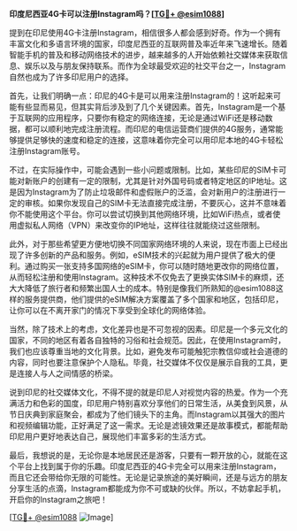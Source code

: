 **印度尼西亚4G卡可以注册Instagram吗？[[TG💪+ @esim1088](https://t.me/s/esim1088)]**

提到在印尼使用4G卡注册Instagram，相信很多人都会感到好奇。作为一个拥有丰富文化和多语言环境的国家，印度尼西亚的互联网普及率近年来飞速增长。随着智能手机的普及和移动网络技术的进步，越来越多的人开始依赖社交媒体来获取信息、娱乐以及与朋友保持联系。而作为全球最受欢迎的社交平台之一，Instagram自然也成为了许多印尼用户的选择。

首先，让我们明确一点：印尼的4G卡是可以用来注册Instagram的！这听起来可能有些显而易见，但其实背后涉及到了几个关键因素。首先，Instagram是一个基于互联网的应用程序，只要你有稳定的网络连接，无论是通过WiFi还是移动数据，都可以顺利地完成注册流程。而印尼的电信运营商们提供的4G服务，通常能够提供足够快的速度和稳定的连接，这意味着你完全可以用印尼本地的4G卡轻松注册Instagram账号。

不过，在实际操作中，可能会遇到一些小问题或限制。比如，某些印尼的SIM卡可能对新账户的创建有一定的限制，尤其是针对外国号码或者特定地区的IP地址。这是因为Instagram为了防止垃圾邮件和虚假账户的泛滥，会对新用户的注册进行一定的审核。如果你发现自己的SIM卡无法直接完成注册，不要灰心，这并不意味着你不能使用这个平台。你可以尝试切换到其他网络环境，比如WiFi热点，或者使用虚拟私人网络（VPN）来改变你的IP地址，这样往往就能绕过这些限制。

此外，对于那些希望更方便地切换不同国家网络环境的人来说，现在市面上已经出现了许多创新的产品和服务。例如，eSIM技术的兴起就为用户提供了极大的便利。通过购买一张支持多国网络的eSIM卡，你可以随时随地更改你的网络位置，从而轻松注册和使用Instagram。这种技术不仅免去了更换实体SIM卡的麻烦，还大大降低了旅行者和频繁出国人士的成本。特别是像我们所熟知的@esim1088这样的服务提供商，他们提供的eSIM解决方案覆盖了多个国家和地区，包括印尼，让你可以在不离开家门的情况下享受到全球化的网络体验。

当然，除了技术上的考虑，文化差异也是不可忽视的因素。印尼是一个多元文化的国家，不同的地区有着各自独特的习俗和社会规范。因此，在使用Instagram时，我们也应该尊重当地的文化背景。比如，避免发布可能触犯宗教信仰或社会道德的内容，同时也要注意保护个人隐私。毕竟，社交媒体不仅仅是展示自我的工具，更是连接人与人之间情感的桥梁。

说到印尼的社交媒体文化，不得不提的就是印尼人对视觉内容的热爱。作为一个充满活力和色彩的国度，印尼用户特别喜欢分享他们的日常生活，从美食到风景，从节日庆典到家庭聚会，都成为了他们镜头下的主角。而Instagram以其强大的图片和视频编辑功能，正好满足了这一需求。无论是滤镜效果还是故事模式，都能帮助印尼用户更好地表达自己，展现他们丰富多彩的生活方式。

最后，我想说的是，无论你是本地居民还是游客，只要有一颗开放的心，就能在这个平台上找到属于你的乐趣。印度尼西亚的4G卡完全可以用来注册Instagram，而且它还会带给你无限的可能性。无论是记录旅途的美好瞬间，还是与远方的朋友分享生活的点滴，Instagram都能成为你不可或缺的伙伴。所以，不妨拿起手机，开启你的Instagram之旅吧！

[[TG💪+ @esim1088](https://t.me/s/esim1088) ![Image](https://i.postimg.cc/4NQfJmqS/Snipaste-2025-05-13-00-14-12.png)]